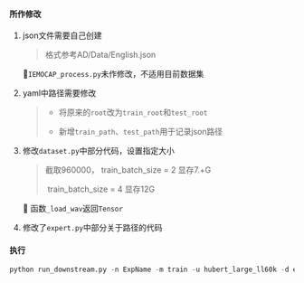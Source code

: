 #### 所作修改

1. json文件需要自己创建

   > 格式参考AD/Data/English.json

   🎈`IEMOCAP_process.py`未作修改，不适用目前数据集

2. yaml中路径需要修改

   > - 将原来的`root`改为`train_root`和`test_root`
   >
   > - 新增`train_path`、`test_path`用于记录json路径

3. 修改`dataset.py`中部分代码，设置指定大小

   > 截取960000， train_batch_size = 2 显存7.+G
   >
   > ​						  train_batch_size = 4 显存12G

   🎈 函数`_load_wav`返回`Tensor`

4. 修改了`expert.py`中部分关于路径的代码



#### 执行

```python
python run_downstream.py -n ExpName -m train -u hubert_large_ll60k -d emotion -c emotion/emotion_config.yaml -o "config.downstream_expert.datarc.test_fold='fold1'"
```

